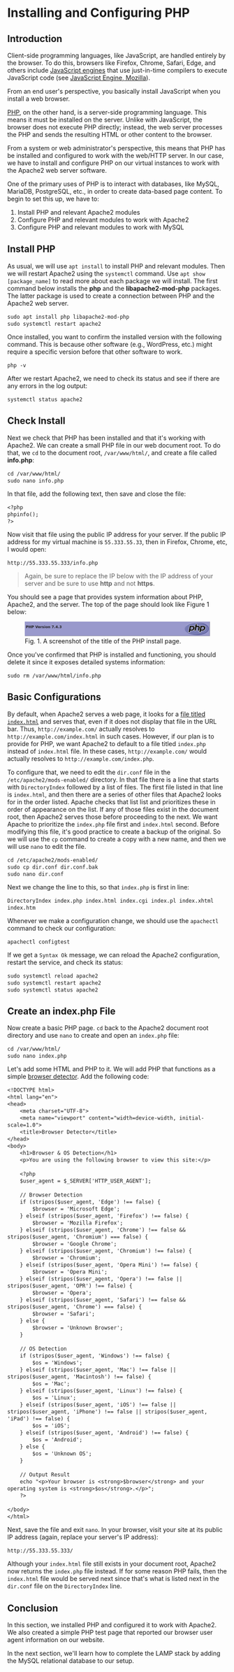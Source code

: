 # Installing and Configuring PHP

## Introduction

Client-side programming languages, like JavaScript, are handled entirely by the browser.
To do this, browsers like Firefox, Chrome, Safari, Edge, and others include [JavaScript engines][js_engine] that use
just-in-time compilers to execute JavaScript code (see [JavaScript Engine, Mozilla][js_mozilla]).

From an end user's perspective, you basically install JavaScript when you install a web browser.

[PHP][php], on the other hand, is a server-side programming language.
This means it must be installed on the server.
Unlike with JavaScript, the browser does not execute PHP directly;
instead, the web server processes the PHP and sends the resulting HTML or other content to the browser.

From a system or web administrator's perspective,
this means that PHP has be installed and configured to work with the web/HTTP server.
In our case, we have to install and configure PHP on our virtual instances to work with the Apache2 web server software.

One of the primary uses of PHP is to interact with databases, like MySQL, MariaDB, PostgreSQL, etc.,
in order to create data-based page content.
To begin to set this up, we have to:

1. Install PHP and relevant Apache2 modules
2. Configure PHP and relevant modules to work with Apache2
3. Configure PHP and relevant modules to work with MySQL

## Install PHP 

As usual, we will use `apt install` to install PHP and relevant modules.
Then we will restart Apache2 using the `systemctl` command.
Use `apt show [package_name]` to read more about each package we will install.
The first command below installs the **php** and the **libapache2-mod-php** packages.
The latter package is used to create a connection between PHP and the Apache2 web server.

```
sudo apt install php libapache2-mod-php
sudo systemctl restart apache2
```

Once installed, you want to confirm the installed version with the following command.
This is because other software (e.g., WordPress, etc.) might require a specific version before that other software to work.

```
php -v
```

After we restart Apache2, we need to check its status and see if there are any errors in the log output:

```
systemctl status apache2
```

## Check Install

Next we check that PHP has been installed and that it's working with Apache2.
We can create a small PHP file in our web document root.
To do that, we `cd` to the document root, `/var/www/html/`, and create a file called **info.php**:

```
cd /var/www/html/
sudo nano info.php
```

In that file, add the following text, then save and close the file:

```
<?php
phpinfo();
?>
```

Now visit that file using the public IP address for your server.
If the public IP address for my virtual machine is `55.333.55.33`, then in Firefox, Chrome, etc, I would open:

```
http://55.333.55.333/info.php
```

> Again, be sure to replace the IP below with the IP address of your server and
> be sure to use **http** and not **https**.

You should see a page that provides system information about PHP, Apache2, and the server.
The top of the page should look like Figure 1 below:

<figure>
<img src="images/4b-phpinstall.png"
alt="PHP install page"
title="PHP install page">
<figcaption>
Fig. 1. A screenshot of the title of the PHP install page.
</figcaption>
</figure>

Once you've confirmed that PHP is installed and functioning,
you should delete it since it exposes detailed systems information:

```
sudo rm /var/www/html/info.php
```

## Basic Configurations

By default, when Apache2 serves a web page, it looks for a [file titled `index.html`][mod_dir_docs] and serves that,
even if it does not display that file in the URL bar.
Thus, `http://example.com/` actually resolves to `http://example.com/index.html` in such cases.
However, if our plan is to provide for PHP,
we want Apache2 to default to a file titled `index.php` instead of `index.html` file.
In these cases, `http://example.com/` would actually resolves to `http://example.com/index.php`.

To configure that, we need to edit the `dir.conf` file in the `/etc/apache2/mods-enabled/` directory.
In that file there is a line that starts with `DirectoryIndex` followed by a list of files.
The first file listed in that line is `index.html`,
and then there are a series of other files that Apache2 looks for in the order listed.
Apache checks that list list and prioritizes these in order of appearance on the list.
If any of those files exist in the document root, then Apache2 serves those before proceeding to the next.
We want Apache to prioritize the `index.php` file first and `index.html` second.
Before modifying this file, it's good practice to create a backup of the original.
So we will use the `cp` command to create a copy with a new name, and then we will use `nano` to edit the file.

```
cd /etc/apache2/mods-enabled/
sudo cp dir.conf dir.conf.bak
sudo nano dir.conf
```

Next we change the line to this, so that `index.php` is first in line:

```
DirectoryIndex index.php index.html index.cgi index.pl index.xhtml index.htm
```

Whenever we make a configuration change, we should use the `apachectl` command to check our configuration:

```
apachectl configtest
```

If we get a `Syntax Ok` message, we can reload the Apache2 configuration, restart the service, and check its status:

```
sudo systemctl reload apache2
sudo systemctl restart apache2
sudo systemctl status apache2
```

## Create an index.php File

Now create a basic PHP page.
`cd` back to the Apache2 document root directory and use `nano` to create and open an `index.php` file:

```
cd /var/www/html/
sudo nano index.php
```

Let's add some HTML and PHP to it.
We will add PHP that functions as a simple [browser detector][http_user_agent].
Add the following code:

```
<!DOCTYPE html>
<html lang="en">
<head>
    <meta charset="UTF-8">
    <meta name="viewport" content="width=device-width, initial-scale=1.0">
    <title>Browser Detector</title>
</head>
<body>
    <h1>Browser & OS Detection</h1>
    <p>You are using the following browser to view this site:</p>

    <?php
    $user_agent = $_SERVER['HTTP_USER_AGENT'];

    // Browser Detection
    if (stripos($user_agent, 'Edge') !== false) {
        $browser = 'Microsoft Edge';
    } elseif (stripos($user_agent, 'Firefox') !== false) {
        $browser = 'Mozilla Firefox';
    } elseif (stripos($user_agent, 'Chrome') !== false && stripos($user_agent, 'Chromium') === false) {
        $browser = 'Google Chrome';
    } elseif (stripos($user_agent, 'Chromium') !== false) {
        $browser = 'Chromium';
    } elseif (stripos($user_agent, 'Opera Mini') !== false) {
        $browser = 'Opera Mini';
    } elseif (stripos($user_agent, 'Opera') !== false || stripos($user_agent, 'OPR') !== false) {
        $browser = 'Opera';
    } elseif (stripos($user_agent, 'Safari') !== false && stripos($user_agent, 'Chrome') === false) {
        $browser = 'Safari';
    } else {
        $browser = 'Unknown Browser';
    }

    // OS Detection
    if (stripos($user_agent, 'Windows') !== false) {
        $os = 'Windows';
    } elseif (stripos($user_agent, 'Mac') !== false || stripos($user_agent, 'Macintosh') !== false) {
        $os = 'Mac';
    } elseif (stripos($user_agent, 'Linux') !== false) {
        $os = 'Linux';
    } elseif (stripos($user_agent, 'iOS') !== false || stripos($user_agent, 'iPhone') !== false || stripos($user_agent, 'iPad') !== false) {
        $os = 'iOS';
    } elseif (stripos($user_agent, 'Android') !== false) {
        $os = 'Android';
    } else {
        $os = 'Unknown OS';
    }

    // Output Result
    echo "<p>Your browser is <strong>$browser</strong> and your operating system is <strong>$os</strong>.</p>";
    ?>

</body>
</html>
```

Next, save the file and exit `nano`.
In your browser, visit your site at its public IP address (again, replace your server's IP address):

```
http://55.333.55.333/
```

Although your `index.html` file still exists in your document root, Apache2 now returns the `index.php` file instead.
If for some reason PHP fails, then the `index.html` file would be served next
since that's what is listed next in the `dir.conf` file on the `DirectoryIndex` line.

## Conclusion

In this section, we installed PHP and configured it to work with Apache2.
We also created a simple PHP test page that reported our browser user agent information on our website.

In the next section, we'll learn how to complete the LAMP stack by adding the MySQL relational database to our setup.

[php]:https://www.php.net/
[js_engine]:https://en.wikipedia.org/wiki/JavaScript_engine
[js_mozilla]:https://blog.mozilla.org/javascript/
[mod_dir_docs]:https://httpd.apache.org/docs/current/mod/mod_dir.html
[http_user_agent]:https://stackoverflow.com/questions/8754080/how-to-get-exact-browser-name-and-version
